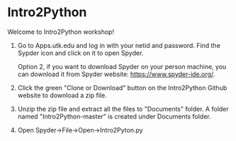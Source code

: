 # Intro2Python

Welcome to Intro2Python workshop! 

1. Go to Apps.utk.edu and log in with your netid and password. Find the Sypder icon and click on it to open Spyder.

   Option 2, if you want to download Spyder on your person machine, you can download it from Spyder website: https://www.spyder-ide.org/.
    
2. Click the green "Clone or Download" button on the Intro2Python Github website to download a zip file. 

3. Unzip the zip file and extract all the files to "Documents" folder. A folder named "Intro2Python-master" is created under Documents folder.

4. Open Spyder->File->Open->Intro2Pyton.py
